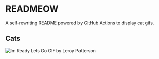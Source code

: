 # READMEOW

A self-rewriting README powered by GitHub Actions to display cat gifs.

## Cats

![Im Ready Lets Go GIF by Leroy Patterson](https://media1.giphy.com/media/CjmvTCZf2U3p09Cn0h/200.gif?cid=9acd02dasuy9c38mdxh3qnleyi14otm9wx2x4uutvktyouc8&ep=v1_gifs_search&rid=200.gif&ct=g)
